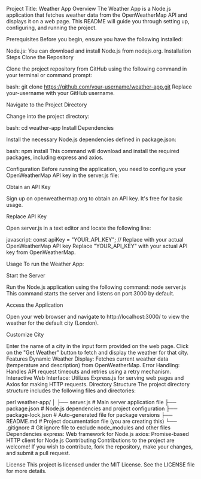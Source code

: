 Project Title: Weather App
Overview
The Weather App is a Node.js application that fetches weather data from the OpenWeatherMap API and displays it on a web page. This README will guide you through setting up, configuring, and running the project.

Prerequisites
Before you begin, ensure you have the following installed:

Node.js: You can download and install Node.js from nodejs.org.
Installation Steps
Clone the Repository

Clone the project repository from GitHub using the following command in your terminal or command prompt:

bash:
git clone https://github.com/your-username/weather-app.git
Replace your-username with your GitHub username.

Navigate to the Project Directory

Change into the project directory:

bash:
cd weather-app
Install Dependencies

Install the necessary Node.js dependencies defined in package.json:

bash:
npm install
This command will download and install the required packages, including express and axios.

Configuration
Before running the application, you need to configure your OpenWeatherMap API key in the server.js file:

Obtain an API Key

Sign up on openweathermap.org to obtain an API key. It's free for basic usage.

Replace API Key

Open server.js in a text editor and locate the following line:

javascript:
const apiKey = "YOUR_API_KEY"; // Replace with your actual OpenWeatherMap API key
Replace "YOUR_API_KEY" with your actual API key from OpenWeatherMap.

Usage
To run the Weather App:

Start the Server

Run the Node.js application using the following command:
node server.js
This command starts the server and listens on port 3000 by default.

Access the Application

Open your web browser and navigate to http://localhost:3000/ to view the weather for the default city (London).

Customize City

Enter the name of a city in the input form provided on the web page.
Click on the "Get Weather" button to fetch and display the weather for that city.
Features
Dynamic Weather Display: Fetches current weather data (temperature and description) from OpenWeatherMap.
Error Handling: Handles API request timeouts and retries using a retry mechanism.
Interactive Web Interface: Utilizes Express.js for serving web pages and Axios for making HTTP requests.
Directory Structure
The project directory structure includes the following files and directories:

perl
weather-app/
│
├── server.js            # Main server application file
├── package.json         # Node.js dependencies and project configuration
├── package-lock.json    # Auto-generated file for package versions
├── README.md            # Project documentation file (you are creating this)
└── .gitignore           # Git ignore file to exclude node_modules and other files
Dependencies
express: Web framework for Node.js
axios: Promise-based HTTP client for Node.js
Contributing
Contributions to the project are welcome! If you wish to contribute, fork the repository, make your changes, and submit a pull request.

License
This project is licensed under the MIT License. See the LICENSE file for more details.

